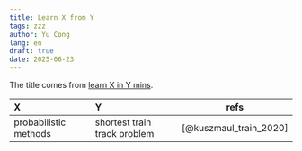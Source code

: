 ```yaml
---
title: Learn X from Y
tags: zzz
author: Yu Cong
lang: en
draft: true
date: 2025-06-23
---
```


The title comes from [learn X in Y mins](https://learnxinyminutes.com/).

| X         | Y         |  refs |
| :------   | :------   |  :-:  |
| probabilistic methods | shortest train track problem | [@kuszmaul_train_2020] |


